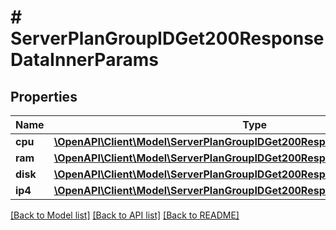 # # ServerPlanGroupIDGet200ResponseDataInnerParams

## Properties

Name | Type | Description | Notes
------------ | ------------- | ------------- | -------------
**cpu** | [**\OpenAPI\Client\Model\ServerPlanGroupIDGet200ResponseDataInnerParamsCpu**](ServerPlanGroupIDGet200ResponseDataInnerParamsCpu.md) |  | [optional]
**ram** | [**\OpenAPI\Client\Model\ServerPlanGroupIDGet200ResponseDataInnerParamsRam**](ServerPlanGroupIDGet200ResponseDataInnerParamsRam.md) |  | [optional]
**disk** | [**\OpenAPI\Client\Model\ServerPlanGroupIDGet200ResponseDataInnerParamsDisk**](ServerPlanGroupIDGet200ResponseDataInnerParamsDisk.md) |  | [optional]
**ip4** | [**\OpenAPI\Client\Model\ServerPlanGroupIDGet200ResponseDataInnerParamsIp4**](ServerPlanGroupIDGet200ResponseDataInnerParamsIp4.md) |  | [optional]

[[Back to Model list]](../../README.md#models) [[Back to API list]](../../README.md#endpoints) [[Back to README]](../../README.md)
